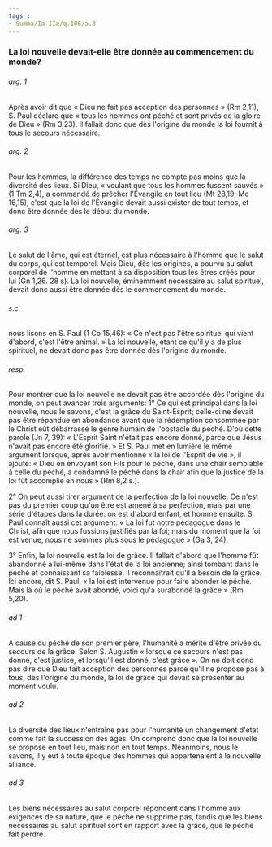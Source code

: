 ```yaml
---
tags : 
- Summa/Ia-IIæ/q.106/a.3
---
```


### La loi nouvelle devait-elle être donnée au commencement du monde?

###### arg. 1
Après avoir dit que « Dieu ne fait pas acception des personnes » (Rm 2,11), S. Paul déclare que « tous les hommes ont péché et sont privés de la gloire de Dieu » (Rm 3,23). Il fallait donc que dès l'origine du monde la loi fournît à tous le secours nécessaire. 

###### arg. 2
Pour les hommes, la différence des temps ne compte pas moins que la diversité des lieux. Si Dieu, « voulant que tous les hommes fussent sauvés » (1 Tm 2,4), a commandé de prêcher l'Évangile en tout lieu (Mt 28,19; Mc 16,15), c'est que la loi de l'Évangile devait aussi exister de tout temps, et donc être donnée dès le début du monde. 

###### arg. 3
Le salut de l'âme, qui est éternel, est plus nécessaire à l'homme que le salut du corps, qui est temporel. Mais Dieu, dès les origines, a pourvu au salut corporel de l'homme en mettant à sa disposition tous les êtres créés pour lui (Gn 1,26. 28 s). La loi nouvelle, éminemment nécessaire au salut spirituel, devait donc aussi être donnée dès le commencement du monde. 

###### s.c.
nous lisons en S. Paul (1 Co 15,46): « Ce n'est pas l'être spirituel qui vient d'abord, c'est l'être animal. » La loi nouvelle, étant ce qu'il y a de plus spirituel, ne devait donc pas être donnée dès l'origine du monde. 

###### resp.
Pour montrer que la loi nouvelle ne devait pas être accordée dès l'origine du monde, on peut avancer trois arguments: 1° Ce qui est principal dans la loi nouvelle, nous le savons, c'est la grâce du Saint-Esprit; celle-ci ne devait pas être répandue en abondance avant que la rédemption consommée par le Christ eût débarrassé le genre humain de l'obstacle du péché. D'où cette parole (Jn 7, 39): « L'Esprit Saint n'était pas encore donné, parce que Jésus n'avait pas encore été glorifié. » Et S. Paul met en lumière le même argument lorsque, après avoir mentionné « la loi de l'Esprit de vie », il ajoute: « Dieu en envoyant son Fils pour le péché, dans une chair semblable à celle du péché, a condamné le péché dans la chair afin que la justice de la loi fût accomplie en nous » (Rm 8,2 s.). 

2° On peut aussi tirer argument de la perfection de la loi nouvelle. Ce n'est pas du premier coup qu'un être est amené à sa perfection, mais par une série d'étapes dans la durée: on est d'abord enfant, et homme ensuite. S. Paul connaît aussi cet argument: « La loi fut notre pédagogue dans le Christ, afin que nous fussions justifiés par la foi; mais du moment que la foi est venue, nous ne sommes plus sous le pédagogue » (Ga 3, 24). 

3° Enfin, la loi nouvelle est la loi de grâce. Il fallait d'abord que l'homme fût abandonné à lui-même dans l'état de la loi ancienne; ainsi tombant dans le péché et connaissant sa faiblesse, il reconnaîtrait qu'il a besoin de la grâce. Ici encore, dit S. Paul, « la loi est intervenue pour faire abonder le péché. Mais là où le péché avait abondé, voici qu'a surabondé la grâce » (Rm 5,20). 

###### ad 1
A cause du péché de son premier père, l'humanité a mérité d'être privée du secours de la grâce. Selon S. Augustin « lorsque ce secours n'est pas donné, c'est justice, et lorsqu'il est donné, c'est grâce ». On ne doit donc pas dire que Dieu fait acception des personnes parce qu'il ne propose pas à tous, dès l'origine du monde, la loi de grâce qui devait se présenter au moment voulu. 

###### ad 2
La diversité des lieux n'entraîne pas pour l'humanité un changement d'état comme fait la succession des âges. On comprend donc que la loi nouvelle se propose en tout lieu, mais non en tout temps. Néanmoins, nous le savons, il y eut à toute époque des hommes qui appartenaient à la nouvelle alliance. 

###### ad 3
Les biens nécessaires au salut corporel répondent dans l'homme aux exigences de sa nature, que le péché ne supprime pas, tandis que les biens nécessaires au salut spirituel sont en rapport avec la grâce, que le péché fait perdre. 

